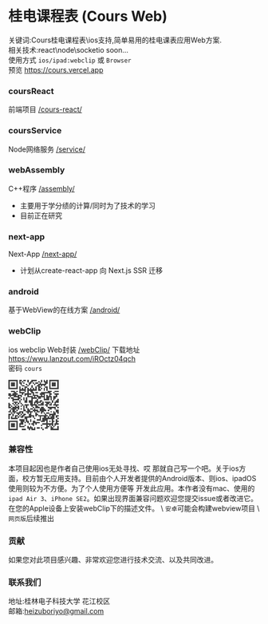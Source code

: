 # 桂电课程表 (Cours Web)  

关键词:Cours桂电课程表\ios支持,简单易用的桂电课表应用Web方案.  
相关技术:react\node\socketio soon...  
使用方式 `ios/ipad:webclip` 或 `Browser`  
预览 https://cours.vercel.app  

### coursReact

前端项目 [/cours-react/](./cours-react/) 

### coursService  

Node网络服务 [/service/](./service/)


### webAssembly  

C++程序 [/assembly/](./assembly/)  

* 主要用于学分绩的计算/同时为了技术的学习  
* 目前正在研究

### next-app  

Next-App [/next-app/](/next-app/)  

* 计划从create-react-app 向 Next.js SSR 迁移  

### android  

基于WebView的在线方案 [/android/](./android/)

### webClip  

ios webclip Web封装 [/webClip/](./webClip/) 
下载地址 https://wwu.lanzout.com/iROctz04qch  
密码 `cours`  

<img src="readme/images/WebClipQR.png" width="20%"/>

### 兼容性  

本项目起因也是作者自己使用ios无处寻找、哎 那就自己写一个吧。关于ios方面，校方暂无应用支持。目前由个人开发者提供的Android版本、则ios、ipadOS使用则较为不方便。为了个人使用方便等 开发此应用。本作者没有mac、使用的`ipad Air 3`、`iPhone SE2`。如果出现界面兼容问题欢迎您提交issue或者改进它。在您的Apple设备上安装webClip下的描述文件。  \ `安卓`可能会构建webview项目  \  `网页版`后续推出  

### 贡献  

如果您对此项目感兴趣、非常欢迎您进行技术交流、以及共同改进。

### 联系我们  

地址:桂林电子科技大学 花江校区  
邮箱:heizuboriyo@gmail.com  
